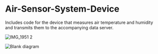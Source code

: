 # Air-Sensor-System-Device
Includes code for the device that measures air temperature and humidity and transmits them to the accompanying data server.

![IMG_1951 2](https://github.com/phancak/Air-Sensor-System-Device/assets/84169376/55fccca0-48c6-4383-b02d-e63279c5be73)

![Blank diagram](https://github.com/phancak/Air-Sensor-System-Device/assets/84169376/f6cdb0e5-a969-49e2-9b1d-7e018126839c)

